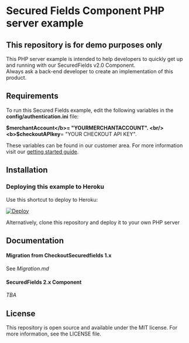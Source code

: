 # Secured Fields Component PHP server example

## This repository is for demo purposes only
This PHP server example is intended to help developers to quickly get up and running with our SecuredFields v2.0 Component. <br/>
Always ask a back-end developer to create an implementation of this product.

## Requirements
To run this Secured Fields example, edit the following variables in the <b>config/authentication.ini</b> file:<br/>

<b>$merchantAccount</b>= "YOURMERCHANTACCOUNT". <br/>
<b>$checkoutAPIkey</b>= "YOUR CHECKOUT API KEY". <br/>

These variables can be found in our customer area.
For more information visit our <a href="https://docs.adyen.com/developers/payments-basics/get-started-with-adyen">getting started guide</a>.<br/>

## Installation

### Deploying this example to Heroku

Use this shortcut to deploy to Heroku:

[![Deploy](https://www.herokucdn.com/deploy/button.svg)](https://heroku.com/deploy?template=https://github.com/Adyen/adyen-secured-fields-sample-code)
  
Alternatively, clone this repository and deploy it to your own PHP server

## Documentation

#### Migration from CheckoutSecuredfields 1.x
See *Migration.md*

#### SecuredFields 2.x Component
*TBA*

## License

This repository is open source and available under the MIT license. For more information, see the LICENSE file.
